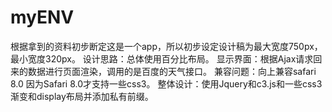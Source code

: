 # myENV
根据拿到的资料初步断定这是一个app，所以初步设定设计稿为最大宽度750px，最小宽度320px。
设计思路：总体使用百分比布局。
显示界面：根据Ajax请求回来的数据进行页面渲染，调用的是百度的天气接口。
兼容问题：向上兼容safari 8.0 因为Safari 8.0才支持一些css3。
整体设计：使用Jquery和c3.js和一些css3渐变和display布局并添加私有前缀。

